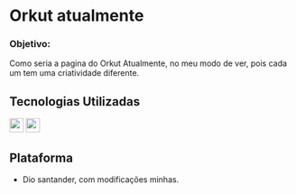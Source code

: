 # Orkut atualmente

### Objetivo: 

Como seria a pagina do Orkut Atualmente, no meu modo de ver, pois cada um tem uma criatividade diferente.

## Tecnologias Utilizadas
<div style="display: inline_block">
<img align:"center"; height="25" src="https://img.shields.io/badge/CSS3-1572B6?style=for-the-badge&logo=css3&logoColor=white"/>
<img align:"center"; height="25" src="https://img.shields.io/badge/HTML5-E34F26?style=for-the-badge&logo=html5&logoColor=white"/>
</div>

## Plataforma

* Dio santander, com modificações minhas.

